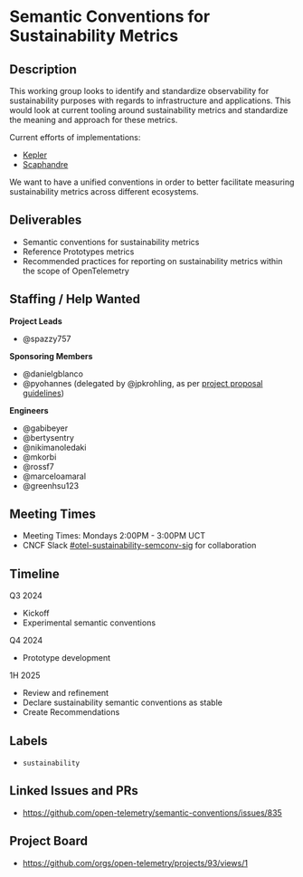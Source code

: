 # Semantic Conventions for Sustainability Metrics

## Description

This working group looks to identify and standardize observability for
sustainability purposes with regards to infrastructure and applications. This
would look at current tooling around sustainability metrics and standardize the
meaning and approach for these metrics.

Current efforts of implementations:

- [Kepler](https://github.com/sustainable-computing-io/kepler)
- [Scaphandre](https://github.com/hubblo-org/scaphandre)

We want to have a unified conventions in order to better facilitate measuring sustainability metrics across different ecosystems.

## Deliverables

- Semantic conventions for sustainability metrics
- Reference Prototypes metrics
- Recommended practices for reporting on sustainability metrics within the scope of OpenTelemetry 

## Staffing / Help Wanted

**Project Leads**
- @spazzy757

**Sponsoring Members**
- @danielgblanco
- @pyohannes (delegated by @jpkrohling, as per [project proposal guidelines](https://github.com/open-telemetry/community/blob/main/project-management.md#project-proposal))

**Engineers**
- @gabibeyer
- @bertysentry
- @nikimanoledaki
- @mkorbi
- @rossf7
- @marceloamaral
- @greenhsu123

## Meeting Times

- Meeting Times: Mondays 2:00PM - 3:00PM UCT
- CNCF Slack [#otel-sustainability-semconv-sig](https://cloud-native.slack.com/archives/C06RTM63YD6) for collaboration

## Timeline

Q3 2024

* Kickoff
* Experimental semantic conventions

Q4 2024

* Prototype development

1H 2025

* Review and refinement
* Declare sustainability semantic conventions as stable
* Create Recommendations

## Labels

- `sustainability`

## Linked Issues and PRs
- https://github.com/open-telemetry/semantic-conventions/issues/835

## Project Board

- https://github.com/orgs/open-telemetry/projects/93/views/1
